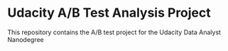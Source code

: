 # Udacity A/B Test Analysis Project

This repository contains the A/B test project for the Udacity Data Analyst Nanodegree
